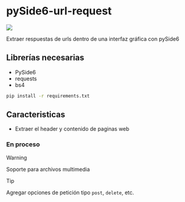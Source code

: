 # pySide6-url-request

![](https://i.imgur.com/l9XIKlq.png)

Extraer respuestas de urls dentro de una interfaz gráfica con pySide6

## Librerías necesarias

- PySide6
- requests
- bs4

```bash
pip install -r requirements.txt
```

## Caracteristicas
- Extraer el header y contenido de paginas web

### En proceso

> [!WARNING]
>
> Soporte para archivos multimedia

> [!TIP]
>
> Agregar opciones de petición tipo `post`, `delete`, etc.
